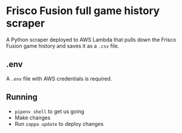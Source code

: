 # Frisco Fusion full game history scraper
A Python scraper deployed to AWS Lambda that pulls down the Frisco Fusion game history and saves it as a `.csv` file.

## .env
A `.env` file with AWS credentials is required.

## Running
* `pipenv shell` to get us going
* Make changes
* Run `zappa update` to deploy changes